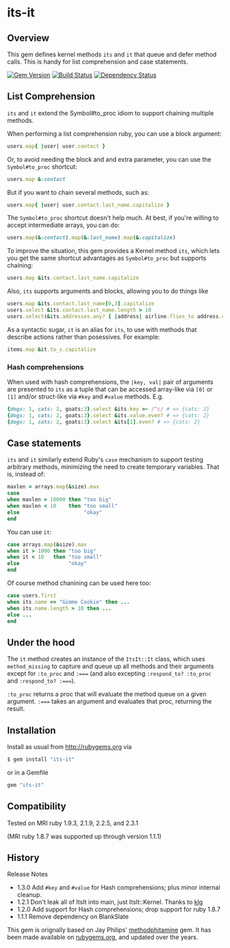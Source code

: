 # its-it


## Overview

This gem defines kernel methods `its` and `it` that queue and defer method
calls. This is handy for list comprehension and case statements.

[![Gem Version](https://badge.fury.io/rb/its-it.png)](http://badge.fury.io/rb/its-it)
[![Build Status](https://secure.travis-ci.org/ronen/its-it.png)](http://travis-ci.org/ronen/its-it)
[![Dependency Status](https://gemnasium.com/ronen/its-it.png)](https://gemnasium.com/ronen/its-it)

## List Comprehension

`its` and `it` extend the Symbol#to_proc idiom to support chaining multiple
methods.

When performing a list comprehension ruby, you can use a block argument:


```ruby
users.map{ |user| user.contact }
```

Or, to avoid needing the block and and extra parameter, you can use the `Symbol#to_proc` shortcut:

```ruby
users.map &:contact
```

But if you want to chain several methods, such as:

```ruby
users.map{ |user| user.contact.last_name.capitalize }
```

The `Symbol#to_proc` shortcut doesn't help much.  At best, if you're willing to accept intermediate arrays, you can do:

```ruby
users.map(&:contact).map(&:last_name).map(&:capitalize)
```

To improve the situation, this gem provides a Kernel method `its`, which lets you get the same shortcut advantages as `Symbol#to_proc` but supports chaining:

```ruby
users.map &its.contact.last_name.capitalize
```

Also, `its` supports arguments and blocks, allowing you to do things like

```ruby
users.map &its.contact.last_name[0,3].capitalize
users.select &its.contact.last_name.length > 10
users.select(&its.addresses.any? { |address| airline.flies_to address.city })
```

As a syntactic sugar, `it` is an alias for `its`, to use with methods that describe actions rather than posessives. For example:

```ruby
items.map &it.to_s.capitalize
```

### Hash comprehensions

When used with hash comprehensions, the `|key, val|` pair of arguments are presented to `its` as a tuple that can be accessed array-like via `[0]` or `[1]` and/or struct-like via `#key` and `#value` methods.  E.g.

```ruby
{dogs: 1, cats: 2, goats:3}.select &its.key =~ /^c/ # => {cats: 2}
{dogs: 1, cats: 2, goats:3}.select &its.value.even? # => {cats: 2}
{dogs: 1, cats: 2, goats:3}.select &its[1].even? # => {cats: 2}
```

## Case statements

`its` and `it` similarly extend Ruby's `case` mechanism to support testing
arbitrary methods, minimizing the need to create temporary variables.  That is, instead of:

```ruby
maxlen = arrays.map(&size).max
case
when maxlen > 10000 then "too big"
when maxlen < 10    then "too small"
else                     "okay"
end
```

You can use `it`:

```ruby
case arrays.map(&size).max
when it > 1000 then "too big"
when it < 10   then "too small"
else                "okay"
end
```

Of course method chanining can be used here too:

```ruby
case users.first
when its.name == "Gimme Cookie" then ...
when its.name.length > 10 then ...
else ...
end
```

## Under the hood

The `it` method creates an instance of the `ItsIt::It` class, which uses `method_missing` to capture and queue up all
methods and their arguments except for `:to_proc` and `:===` (and
also excepting `:respond_to? :to_proc` and `:respond_to? :===`).

`:to_proc` returns a proc that will evaluate the method queue on a given
argument.  `:===` takes an argument and evaluates that proc, returning the
result.

## Installation

Install as usual from http://rubygems.org via

```bash
$ gem install "its-it"
```

or in a Gemfile

```ruby
gem "its-it"
```

## Compatibility

Tested on MRI ruby 1.9.3, 2.1.9, 2.2.5, and 2.3.1

(MRI ruby 1.8.7 was supported up through version 1.1.1)

## History

Release Notes

* 1.3.0 Add `#key` and `#value` for Hash comprehensions; plus minor internal cleanup.
* 1.2.1 Don't leak all of ItsIt into main, just ItsIt::Kernel.  Thanks to [klg](https://github.com/kjg)
* 1.2.0 Add support for Hash comprehensions; drop support for ruby 1.8.7
* 1.1.1 Remove dependency on BlankSlate

This gem is orignally based on Jay Philips'
[methodphitamine](https://github.com/jicksta/methodphitamine) gem. It has been made available on [rubygems.org](http://rubygems.org), and updated over the years.


